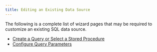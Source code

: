 ```yaml
---
title: Editing an Existing Data Source
---
```

The following is a complete list of wizard pages that may be required to customize an existing SQL data source.
* [Create a Query or Select a Stored Procedure](../../../../../interface-elements-for-web/articles/report-designer/wizards/sql-data-source-wizard/editing-an-existing-data-source/create-a-query-or-select-a-stored-procedure.md)
* [Configure Query Parameters](../../../../../interface-elements-for-web/articles/report-designer/wizards/sql-data-source-wizard/editing-an-existing-data-source/configure-query-parameters.md)